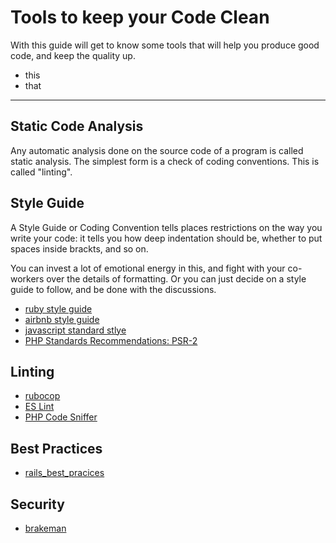 Tools to keep your Code Clean
=======================

With this guide will get to know some tools
that will help you produce good code, and keep
the quality up.


* this
* that

---------------------------------------------------------------------------


Static Code Analysis
------------------

Any automatic analysis done on the source code of a program
is called static analysis.  The simplest form is a check
of coding conventions. This is called "linting". 


## Style Guide

A Style Guide or Coding Convention tells places
restrictions on the way you write your code: it tells
you how deep indentation should be, whether to put
spaces inside brackts, and so on.

You can invest a lot of emotional energy in this, and fight
with your co-workers over the details of formatting.  Or
you can just decide on a style guide to follow, and be done
with the discussions.

* [ruby style guide](https://github.com/bbatsov/ruby-style-guide)
* [airbnb style guide](https://github.com/airbnb/javascript)
* [javascript standard stlye](https://standardjs.com/)
* [PHP Standards Recommendations: PSR-2](https://github.com/php-fig/fig-standards/blob/master/accepted/PSR-2-coding-style-guide.md)

## Linting 

* [rubocop](https://github.com/bbatsov/rubocop)
* [ES Lint](http://eslint.org/)
* [PHP Code Sniffer](https://github.com/squizlabs/PHP_CodeSniffer)

Best Practices
-----------

* [rails_best_pracices](https://github.com/railsbp/rails_best_practices)



Security
----------

* [brakeman](https://github.com/presidentbeef/brakeman)